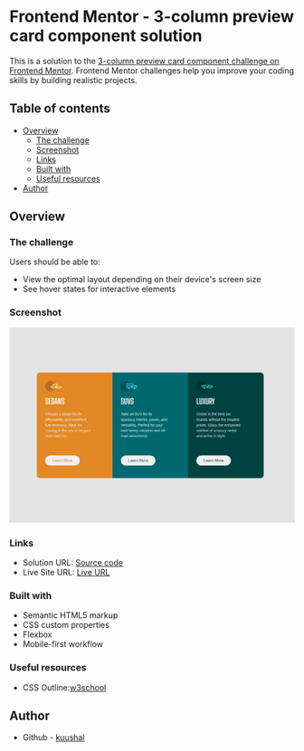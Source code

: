 # Frontend Mentor - 3-column preview card component solution

This is a solution to the [3-column preview card component challenge on Frontend Mentor](https://www.frontendmentor.io/challenges/3column-preview-card-component-pH92eAR2-). Frontend Mentor challenges help you improve your coding skills by building realistic projects. 
## Table of contents

- [Overview](#overview)
  - [The challenge](#the-challenge)
  - [Screenshot](#screenshot)
  - [Links](#links)
  - [Built with](#built-with)
  - [Useful resources](#useful-resources)
- [Author](#author)


## Overview

### The challenge

Users should be able to:

- View the optimal layout depending on their device's screen size
- See hover states for interactive elements

### Screenshot

![](./screenshot.JPG)

### Links

- Solution URL: [Source code](https://github.com/kuushal/frontend-mentor/tree/main/3column-preview-card-component)
- Live Site URL: [Live URL](https://kuushal.github.io/frontend-mentor/3column-preview-card-component/)

### Built with

- Semantic HTML5 markup
- CSS custom properties
- Flexbox
- Mobile-first workflow

### Useful resources

- CSS Outline:[w3school](https://www.w3schools.com/css/css_outline.asp)

## Author

- Github - [kuushal](https://www.github.com/kuushal)